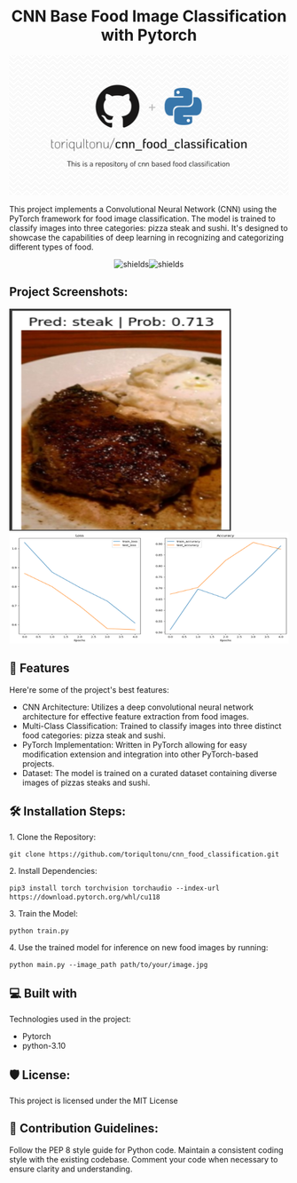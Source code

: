 <h1 align="center" id="title">CNN Base Food Image Classification with Pytorch</h1>

<p align="center"><img src="https://raw.githubusercontent.com/toriqultonu/cnn_food_classification/main/__pycache__/cnn_food_classification.png" alt="project-image"></p>

<p id="description">This project implements a Convolutional Neural Network (CNN) using the PyTorch framework for food image classification. The model is trained to classify images into three categories: pizza steak and sushi. It's designed to showcase the capabilities of deep learning in recognizing and categorizing different types of food.</p>

<p align="center"><img src="https://img.shields.io/badge/python-3.10-black?labelColor=blue" alt="shields"><img src="https://img.shields.io/badge/Pytorch-1.13%2B-black" alt="shields"></p>

<h2>Project Screenshots:</h2>

<img src="https://raw.githubusercontent.com/toriqultonu/cnn_food_classification/main/__pycache__/steak.PNG" alt="project-screenshot" width="400" height="400/">

<img src="https://raw.githubusercontent.com/toriqultonu/cnn_food_classification/main/__pycache__/curve.png" alt="project-screenshot" width="600" height="200/">

  
  
<h2>🧐 Features</h2>

Here're some of the project's best features:

*   CNN Architecture: Utilizes a deep convolutional neural network architecture for effective feature extraction from food images.
*   Multi-Class Classification: Trained to classify images into three distinct food categories: pizza steak and sushi.
*   PyTorch Implementation: Written in PyTorch allowing for easy modification extension and integration into other PyTorch-based projects.
*   Dataset: The model is trained on a curated dataset containing diverse images of pizzas steaks and sushi.

<h2>🛠️ Installation Steps:</h2>

<p>1. Clone the Repository:</p>

```
git clone https://github.com/toriqultonu/cnn_food_classification.git
```

<p>2. Install Dependencies:</p>

```
pip3 install torch torchvision torchaudio --index-url https://download.pytorch.org/whl/cu118
```

<p>3. Train the Model:</p>

```
python train.py
```

<p>4. Use the trained model for inference on new food images by running:</p>

```
python main.py --image_path path/to/your/image.jpg
```


  
  
<h2>💻 Built with</h2>

Technologies used in the project:

*   Pytorch
*   python-3.10

<h2>🛡️ License:</h2>

This project is licensed under the MIT License

<h2>🍰 Contribution Guidelines:</h2>

Follow the PEP 8 style guide for Python code. Maintain a consistent coding style with the existing codebase. Comment your code when necessary to ensure clarity and understanding.
